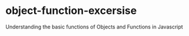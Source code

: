 object-function-excersise
=========================

Understanding the basic functions of Objects and Functions in Javascript 
